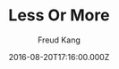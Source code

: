 ---
title: Less Or More
github: https://github.com/luoyan35714/LessOrMore
demo: https://www.hifreud.com/
author: Freud Kang
ssg:
  - Jekyll
cms:
  - Markdown
date: 2016-08-20T17:16:00.000Z
description: Jekyll theme.
draft: true
publish_date: '2016-08-20T17:16:00Z'
update_date: '2021-11-30T04:40:12Z'
github_star: 180
github_fork: 222
---